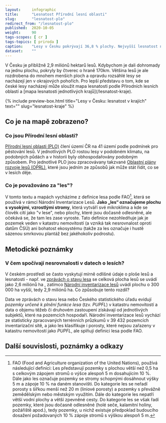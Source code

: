 ```yaml
---
layout:     infographic
title:      "Lesnatost Přírodní lesní oblasti"
slug:       "lesnatost-plo"
redirect_from: "/lesnatost-plo"
published:  2020-10-05
weight:     90
tags-scopes: [ cr ]
tags-topics: [ priroda ]
caption:    "Lesy v Česku pokrývají 36,8 % plochy. Nejvyšší lesnatost najdeme v okrajových pohořích, nejnižsí je v Polabí a Jihomoravských úvalech."
dataset:    ""
---
```


<p class="perex">
V Česku je přibližně 2,9 miliónů hektarů lesů. Kdybychom je dali dohromady na jednu plochu, pokryly by čtverec o hraně 170km. Většina lesů je ale rozdrobena do mnohem menších ploch a opravdu rozsáhlé lesy se nacházejí jen v okrajových pohořích. Pro lepší představu o tom, kde se české lesy nacházejí může sloužit mapa lesnatosti podle Přírodních lesních oblastí a [mapa lesnatosti jednotlivých krajů](/lesnatost-kraje). 
</p>

{% include preview-box.html
    title="Lesy v Česku: lesnatost v krajích"
    text=""
    slug="lesnatost-kraje"
%}
## Co je na mapě zobrazeno? 

### Co jsou Přírodní lesní oblasti?

[Přírodní lesní oblasti (PLO)](http://www.uhul.cz/nase-cinnost/oblastni-plany-rozvoje-lesu/prirodni-lesni-oblasti-plo) člení území ČR na 41 území podle podmínek pro pěstování lesů. V jednotlivých PLO rostou lesy v podobném klimatu, na podobných půdách a v historii byly obhospodařovány podobným způsobem. Pro jednotlivé PLO jsou zpracovávany takzvané [Oblastní plány rozvoje lesů (OPRL)](http://www.uhul.cz/nase-cinnost/oblastni-plany-rozvoje-lesu/co-jsou-to-oprl), které jsou jedním ze způsobů jak může stát řidit, co se v lesích děje.   

### Co je považováno za "les"?

V tomto textu a mapách vycházíme z definice lesa podle FAO[^1], která se používá v rámci Národní Inventarizace Lesů. **Jako „les“ označujeme plochu s vysokými, vzrostlými stromy**, která vytváří své mikroklima a kde se člověk cítí jako "v lese", nebo plochy, které jsou dočasně odlesněné, ale očekává se, že tam les zase vyroste. Tato definice nezohledňuje jak je pozemek veden v katastru nemovitostí (a vzniká tak nesrovnalost oproti datům ČSÚ) ani bohatost ekosystému (takže za les označuje i hustě sázenou smrkovou plantáž bez jakéhokoliv podrostu). 

## Metodické poznámky

### V čem spočívají nesrovnalosti v datech o lesích? 

V českém prostředí se často vyskytují mírně odlišné údaje o ploše lesů a lesnatosti - např. ve [zprávách o stavu lesa](http://eagri.cz/public/web/mze/lesy/lesnictvi/zprava-o-stavu-lesa-a-lesniho/) se celková plocha lesů se uvádí jako 2,6 miliónů ha , zatímco [Národní inventarizace lesů](http://www.uhul.cz/kdo-jsme/aktuality/938-publikace-narodni-inventarizace-lesu-v-ceske-republice-vysledky-druheho-cyklu-2011-2015) uvádí plochu o 300 000 ha vyšší, tedy 2,9 miliónů ha. Co způsobuje tento rozdíl? 

Data ve zprávách o stavu lesa nebo Českého statistického úřadu evidují *pozemky určené k plnění funkce lesa* (tzv. *PUPFL*) v katastru nemovitostí a data o objemu těžeb či druhovém zastoupení získávají od jednotlivých subjektů, které na pozemcích hospodaří. Národní inventarizace lesů vychází ze statisticky zpracovaných terrénních průzkumů v 39 432 pozemcích inventarizační sítě, a jako les klasifikuje i porosty, které nejsou zařazeny v katastru nemovitostí jako *PUPFL*, ale splňují definici lesa podle FAO. 

## Další souvislosti, poznámky a odkazy

[^1]: FAO (Food and Agriculture organization of the United Nations), používá následující definici: Les představují pozemky s plochou větší než 0,5 ha s celkovým zápojem stromů o výšce alespoň 5 m dosahujícím 10 %. Dále jako les označuje pozemky se stromy schopnými dosáhnout výšky 5 m a zápoje 10 % na daném stanovišti. Do kategorie les se neřadí porosty s šířkou menší než 20 m (liniové porosty) a pozemky s převážně zemědělským nebo městským využitím. Dále do kategorie les nepatří větší vodní plochy a větší zpevněné cesty. Do kategorie les se však řadí pozemky, které jsou dočasně odlesněné (holé seče, kalamitní holiny, požářiště apod.), tedy pozemky, u nichž existuje předpoklad budoucího dosažení požadovaných 10 % zápoje stromů s výškou alespoň 5 m.